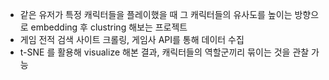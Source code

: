 - 같은 유저가 특정 캐릭터들을 플레이했을 때 그 캐릭터들의 유사도를 높이는 방향으로 embedding 후 clustring 해보는 프로젝트
- 게임 전적 검색 사이트 크롤링, 게임사 API를 통해 데이터 수집
- t-SNE 를 활용해 visualize 해본 결과, 캐릭터들의 역할군끼리 묶이는 것을 관찰 가능